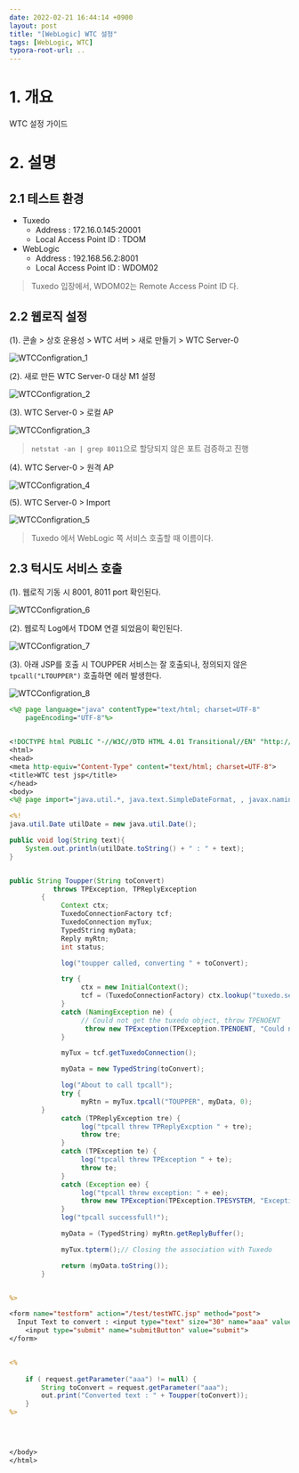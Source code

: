 ```yaml
---
date: 2022-02-21 16:44:14 +0900
layout: post
title: "[WebLogic] WTC 설정"
tags: [WebLogic, WTC]
typora-root-url: ..
---
```


# 1. 개요

WTC 설정 가이드




# 2. 설명

## 2.1 테스트 환경

* Tuxedo
  * Address : 172.16.0.145:20001
  * Local Access Point ID : TDOM
* WebLogic
  * Address : 192.168.56.2:8001
  * Local Access Point ID : WDOM02

> Tuxedo 입장에서, WDOM02는 Remote Access Point ID 다.



## 2.2 웹로직 설정

(1). 콘솔 > 상호 운용성 > WTC 서버 > 새로 만들기 > WTC Server-0

![WTCConfigration_1](/../assets/posts/images/01-WebLogic/WTCConfigration/WTCConfigration_1.png)



(2). 새로 만든 WTC Server-0 대상 M1 설정

![WTCConfigration_2](/../assets/posts/images/01-WebLogic/WTCConfigration/WTCConfigration_2.png)



(3). WTC Server-0 > 로컬 AP

![WTCConfigration_3](/../assets/posts/images/01-WebLogic/WTCConfigration/WTCConfigration_3.png)

> `netstat -an | grep 8011`으로 할당되지 않은 포트 검증하고 진행



(4). WTC Server-0 > 원격 AP

![WTCConfigration_4](/../assets/posts/images/01-WebLogic/WTCConfigration/WTCConfigration_4.png)



(5). WTC Server-0 > Import

![WTCConfigration_5](/../assets/posts/images/01-WebLogic/WTCConfigration/WTCConfigration_5.png)

> Tuxedo 에서 WebLogic 쪽 서비스 호출할 때 이름이다.



## 2.3 턱시도 서비스 호출

(1). 웹로직 기동 시 8001, 8011 port 확인된다.

![WTCConfigration_6](/../assets/posts/images/01-WebLogic/WTCConfigration/WTCConfigration_6.png)



(2). 웹로직 Log에서 TDOM 연결 되었음이 확인된다.

![WTCConfigration_7](/../assets/posts/images/01-WebLogic/WTCConfigration/WTCConfigration_7.png)



(3). 아래 JSP를 호출 시 TOUPPER 서비스는 잘 호출되나,
정의되지 않은 `tpcall("LTOUPPER")` 호출하면 에러 발생한다.

![WTCConfigration_8](/../assets/posts/images/01-WebLogic/WTCConfigration/WTCConfigration_8.png)



```jsp
<%@ page language="java" contentType="text/html; charset=UTF-8"
    pageEncoding="UTF-8"%>
    

<!DOCTYPE html PUBLIC "-//W3C//DTD HTML 4.01 Transitional//EN" "http://www.w3.org/TR/html4/loose.dtd">
<html>
<head>
<meta http-equiv="Content-Type" content="text/html; charset=UTF-8">
<title>WTC test jsp</title>
</head>
<body>
<%@ page import="java.util.*, java.text.SimpleDateFormat, , javax.naming.* , weblogic.wtc.gwt.*, weblogic.wtc.jatmi.*"%>

<%!
java.util.Date utilDate = new java.util.Date();

public void log(String text){
	System.out.println(utilDate.toString() + " : " + text);
}


public String Toupper(String toConvert)
		   throws TPException, TPReplyException
		{
		     Context ctx;
		     TuxedoConnectionFactory tcf;
		     TuxedoConnection myTux;
		     TypedString myData;
		     Reply myRtn;
		     int status;

		     log("toupper called, converting " + toConvert);

		     try {
		          ctx = new InitialContext();
		          tcf = (TuxedoConnectionFactory) ctx.lookup("tuxedo.services.TuxedoConnection");
		     }
		     catch (NamingException ne) {
		          // Could not get the tuxedo object, throw TPENOENT
		           throw new TPException(TPException.TPENOENT, "Could not get TuxedoConnectionFactory : " + ne);
		     }

		     myTux = tcf.getTuxedoConnection();

		     myData = new TypedString(toConvert);

		     log("About to call tpcall");
		     try {
		          myRtn = myTux.tpcall("TOUPPER", myData, 0);
		}
		     catch (TPReplyException tre) {
		          log("tpcall threw TPReplyExcption " + tre);
		          throw tre;
		     }
		     catch (TPException te) {
		          log("tpcall threw TPException " + te);
		          throw te;
		     }
		     catch (Exception ee) {
		          log("tpcall threw exception: " + ee);
		          throw new TPException(TPException.TPESYSTEM, "Exception: " + ee);
		     }
		     log("tpcall successfull!");

		     myData = (TypedString) myRtn.getReplyBuffer();

		     myTux.tpterm();// Closing the association with Tuxedo

		     return (myData.toString());
		}


%>

<form name="testform" action="/test/testWTC.jsp" method="post">
  Input Text to convert : <input type="text" size="30" name="aaa" value="lower_case_character">
    <input type="submit" name="submitButton" value="submit">
</form>


<%
	
	if ( request.getParameter("aaa") != null) {
		String toConvert = request.getParameter("aaa");
		out.print("Converted text : " + Toupper(toConvert));
	}
%>

	


</body>
</html>

```



